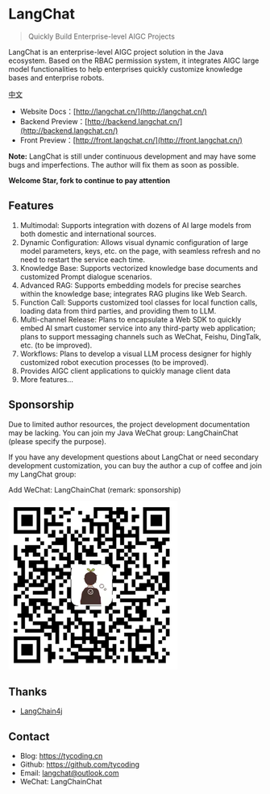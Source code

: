 # LangChat

> Quickly Build Enterprise-level AIGC Projects

LangChat is an enterprise-level AIGC project solution in the Java ecosystem. Based on the RBAC permission system, it integrates AIGC large model functionalities to help enterprises quickly customize knowledge bases and enterprise robots.

[中文](./README)

- Website Docs：[http://langchat.cn/](http://langchat.cn/)
- Backend Preview：[http://backend.langchat.cn/](http://backend.langchat.cn/)
- Front Preview：[http://front.langchat.cn/](http://front.langchat.cn/)

**Note:** LangChat is still under continuous development and may have some bugs and imperfections. The author will fix them as soon as possible.

**Welcome Star, fork to continue to pay attention**

## Features

1. Multimodal: Supports integration with dozens of AI large models from both domestic and international sources.
2. Dynamic Configuration: Allows visual dynamic configuration of large model parameters, keys, etc. on the page, with seamless refresh and no need to restart the service each time.
3. Knowledge Base: Supports vectorized knowledge base documents and customized Prompt dialogue scenarios.
4. Advanced RAG: Supports embedding models for precise searches within the knowledge base; integrates RAG plugins like Web Search.
5. Function Call: Supports customized tool classes for local function calls, loading data from third parties, and providing them to LLM.
6. Multi-channel Release: Plans to encapsulate a Web SDK to quickly embed AI smart customer service into any third-party web application; plans to support messaging channels such as WeChat, Feishu, DingTalk, etc. (to be improved).
7. Workflows: Plans to develop a visual LLM process designer for highly customized robot execution processes (to be improved).
8. Provides AIGC client applications to quickly manage client data
9. More features...

## Sponsorship

Due to limited author resources, the project development documentation may be lacking. You can join my Java WeChat group: LangChainChat (please specify the purpose).

If you have any development questions about LangChat or need secondary development customization, you can buy the author a cup of coffee and join my LangChat group:

Add WeChat: LangChainChat (remark: sponsorship)

![](imgs/MIK-u8rMXC.png)

## Thanks

- [LangChain4j](https://github.com/langchain4j/langchain4j)

## Contact

- Blog: https://tycoding.cn
- Github: https://github.com/tycoding
- Email: langchat@outlook.com
- WeChat: LangChainChat